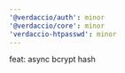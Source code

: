 ```yaml
---
'@verdaccio/auth': minor
'@verdaccio/core': minor
'verdaccio-htpasswd': minor
---
```


feat: async bcrypt hash
